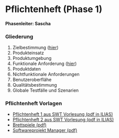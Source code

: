 # Pflichtenheft (Phase 1)
#### Phasenleiter: Sascha

### Gliederung
1. Zielbestimmung ([hier](1_zielbestimmung_entwurf.md))
2. Produkteinsatz
3. Produktumgebung
4. Funktionale Anforderung ([hier](4_funktionale_anforderungen_entwurf.md))
5. Produktdaten
6. Nichtfunktionale Anforderungen
7. Benutzeroberflähe
8. Qualitätsbestimmung
9. Globale Testfälle und Szenarien

### Pflichtenheft Vorlagen
* [Pflichtenheft 1 aus SWT Vorlesung (pdf in ILIAS)](https://ilias.studium.kit.edu/ilias.php?ref_id=435203&cmd=sendfile&cmdClass=ilrepositorygui&cmdNode=ed&baseClass=ilRepositoryGUI)
* [Pflichtenheft 2 aus SWT Vorlesung (pdf in ILIAS)](https://ilias.studium.kit.edu/ilias.php?ref_id=435204&cmd=sendfile&cmdClass=ilrepositorygui&cmdNode=ed&baseClass=ilRepositoryGUI)
* [Brettspiele (pdf)](http://hm.hgesser.de/ig-ws2008/folien/Pflichtenheft.pdf)
* [Softwareprojekt Manager (pdf)](http://web.fhnw.ch/personenseiten/rolf.dornberger/Documents/Lectures/swe/Stuff/PflichtenheftSoftwareManager.pdf)
